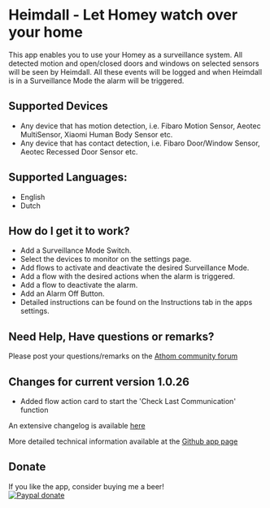 # Heimdall - Let Homey watch over your home

This app enables you to use your Homey as a surveillance system.
All detected motion and open/closed doors and windows on selected sensors will be seen by Heimdall. All these events will be logged and when Heimdall is in a Surveillance Mode the alarm will be triggered.

## Supported Devices
* Any device that has motion detection, i.e. Fibaro Motion Sensor, Aeotec MultiSensor, Xiaomi Human Body Sensor etc.
* Any device that has contact detection, i.e. Fibaro Door/Window Sensor, Aeotec Recessed Door Sensor etc.

## Supported Languages:
* English
* Dutch

## How do I get it to work?
* Add a Surveillance Mode Switch.
* Select the devices to monitor on the settings page. 
* Add flows to activate and deactivate the desired Surveillance Mode.
* Add a flow with the desired actions when the alarm is triggered.
* Add a flow to deactivate the alarm.
* Add an Alarm Off Button.
* Detailed instructions can be found on the Instructions tab in the apps settings.

## Need Help, Have questions or remarks?

Please post your questions/remarks on the [Athom community forum](https://community.athom.com/t/134)

## Changes for current version 1.0.26
* Added flow action card to start the 'Check Last Communication' function

An extensive changelog is available [here](https://community.athom.com/t/134/3)
 
More detailed technical information available at the [Github app page](https://github.com/daneedk/com.uc.heimdall)

## Donate
If you like the app, consider buying me a beer!  
[![Paypal donate][pp-donate-image]][pp-donate-link]

[pp-donate-link]: https://www.paypal.me/daneedekruyff
[pp-donate-image]: https://www.paypalobjects.com/webstatic/en_US/i/btn/png/btn_donate_92x26.png